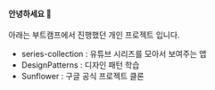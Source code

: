 
#### 안녕하세요 👐<br>
아래는 부트캠프에서 진행했던 개인 프로젝트 입니다. <br>
- series-collection : 유튜브 시리즈를 모아서 보여주는 앱 <br>
- DesignPatterns : 디자인 패턴 학습 <br>
- Sunflower : 구글 공식 프로젝트 클론 <br>  

<!--
**honggi123/honggi123** is a ✨ _special_ ✨ repository because its `README.md` (this file) appears on your GitHub profile.

Here are some ideas to get you started:

- 🔭 I’m currently working on ...
- 🌱 I’m currently learning ...
- 👯 I’m looking to collaborate on ...
- 🤔 I’m looking for help with ...
- 💬 Ask me about ...
- 📫 How to reach me: ...
- 😄 Pronouns: ...
- ⚡ Fun fact: ...
-->
